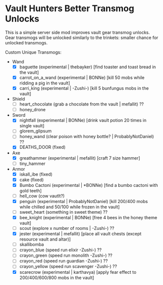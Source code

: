 # Vault Hunters Better Transmog Unlocks

This is a simple server side mod improves vault gear transmog unlocks. 
Gear transmogs will be unlocked similarly to the trinkets: smaller chance for unlocked transmogs.

Custom Unique Transmogs:
- Wand
  - [x] baguette (experimental | thebayker) [find toaster and toast bread in the vault]
  - [x] carrot_on_a_wand (experimental | BONNe) [kill 50 mobs while ridding a pig in the vault]
  - [x] carri_king (experimental | -Zushi-) [kill 5 bunfungus mobs in the vault]
- Shield
  - [ ] heart_chocolate (grab a chocolate from the vault | mefallit) ??
  - [ ] honey_drone 
- Sword
  - [x] nightfall (experimental | BONNe) [drink vault potion 20 times in single vault] 
  - [ ] glorem_glipsum 
  - [ ] honey_wand (clear poison with honey bottle? | ProbablyNotDaniel) ??
  - [x] DEATHS_DOOR (fixed)
- Axe
  - [x] greathammer (experimental | mefallit) [craft 7 size hammer]
  - [ ] tiny_hammer 
- Armor
  - [x] iskall_ibe (fixed)
  - [x] cake (fixed)
  - [x] Bumbo Cactoni (experimental | *BONNe) [find a bumbo cactoni with gold teeth]
  - [ ] hell_cow (cow vautlt?)
  - [x] penguin (experimental | ProbablyNotDaniel) [kill 200/400 mobs while chilled and 50/100 while frozen in the vault]
  - [ ] sweet_heart (something in sweet theme) ??
  - [x] bee_knight (experimental | BONNe) [free 4 bees in the honey theme vault]
  - [ ] scout (explore x number of rooms | -Zushi-) ??
  - [x] jester (experimental | mefallit) [place all vault chests (except resource vault and altar)]
  - [ ] skallibomba
  - [ ] crayon_blue (speed run elixir -Zushi-) ??
  - [ ] crayon_green (speed run monolith -Zushi-) ??
  - [ ] crayon_red (speed run guardian -Zushi-) ??
  - [ ] crayon_yellow  (speed run scavenger -Zushi-) ??
  - [x] scarecrow (experimental | karthavya) [apply fear effect to 200/400/600/800 mobs in the vault]
